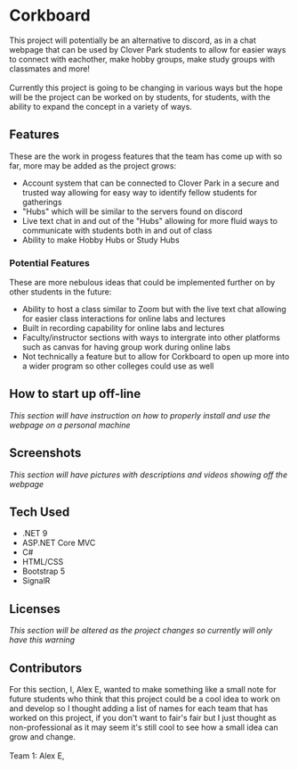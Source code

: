 # Corkboard
This project will potentially be an alternative to discord, as in a chat webpage that can be used by Clover Park students to allow for easier ways to connect with eachother, make hobby groups, make study groups with classmates and more!
<br>
<br>
Currently this project is going to be changing in various ways but the hope will be the project can be worked on by students, for students, with the ability to expand the concept in a variety of ways.

## Features
These are the work in progess features that the team has come up with so far, more may be added as the project grows:
- Account system that can be connected to Clover Park in a secure and trusted way allowing for easy way to identify fellow students for gatherings
- "Hubs" which will be similar to the servers found on discord
- Live text chat in and out of the "Hubs" allowing for more fluid ways to communicate with students both in and out of class
- Ability to make Hobby Hubs or Study Hubs

### Potential Features
These are more nebulous ideas that could be implemented further on by other students in the future:
- Ability to host a class similar to Zoom but with the live text chat allowing for easier class interactions for online labs and lectures
- Built in recording capability for online labs and lectures
- Faculty/instructor sections with ways to intergrate into other platforms such as canvas for having group work during online labs
- Not technically a feature but to allow for Corkboard to open up more into a wider program so other colleges could use as well

## How to start up off-line
*This section will have instruction on how to properly install and use the webpage on a personal machine*

## Screenshots
*This section will have pictures with descriptions and videos showing off the webpage*

## Tech Used
- .NET 9
- ASP.NET Core MVC
- C#
- HTML/CSS
- Bootstrap 5
- SignalR

## Licenses
*This section will be altered as the project changes so currently will only have this warning*

## Contributors
For this section, I, Alex E, wanted to make something like a small note for future students who think that this project could be a cool idea to work on and develop so I thought adding a list of names for each team that has worked on this project, if you don't want to fair's fair but I just thought as non-professional as it may seem it's still cool to see how a small idea can grow and change.
<br>
<br>
Team 1: Alex E,
